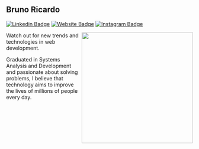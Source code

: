 ## Bruno Ricardo

[![Linkedin Badge](https://img.shields.io/badge/-LinkedIn-0e76a8?style=flat-square&logo=Linkedin&logoColor=white)](https://www.linkedin.com/in/brunomaarts/)
[![Website Badge](https://img.shields.io/badge/Website-3b5998?style=flat-square&logo=google-chrome&logoColor=white)](https://brunomaarts.github.io/portfolio/)
[![Instagram Badge](https://img.shields.io/badge/-Instagram-e4405f?style=flat-square&logo=Instagram&logoColor=white)](https://www.instagram.com/bruno_marts/)

<img align="right" width="300" alt="" src="https://brunomaarts.github.io/portfolio/img/bruno-gif.gif" />

Watch out for new trends and technologies in web development.

Graduated in Systems Analysis and Development and passionate about solving problems, I believe that technology aims to improve the lives of millions of people every day.
